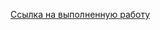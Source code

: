 [Ссылка на выполненную работу](https://colab.research.google.com/drive/1e554XG1qtMJTbS8J4uva1LjU85_aV065#scrollTo=kn1ciZQvUaks)
